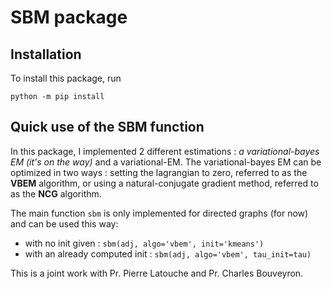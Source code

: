 # SBM package

## Installation

To install this package, run 

``python -m pip install ``


## Quick use of the SBM function

In this package, I implemented 2 different estimations : *a variational-bayes EM (it's on the way)* and a variational-EM.
The variational-bayes EM can be optimized in two ways : setting the lagrangian to zero, 
referred to as the **VBEM** algorithm, or using a natural-conjugate gradient method,
referred to as the **NCG** algorithm.

The main function ``sbm`` is only implemented for directed graphs (for now) and can be used this way:

- with no init given : ``sbm(adj, algo='vbem', init='kmeans') ``
- with an already computed init : ``sbm(adj, algo='vbem', tau_init=tau) ``

This is a joint work with Pr. Pierre Latouche and Pr. Charles Bouveyron.